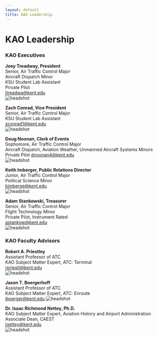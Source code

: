 ```yaml
---
layout: default
title: KAO Leadership
---
```

# KAO Leadership

### KAO Executives

__Joey Treadway, President__  
Senior, Air Traffic Control Major  
Aircraft Dispatch Minor  
KSU Student Lab Assistant   
Private Pilot   
[jtreadwa@kent.edu](mailto:jtreadwa@kent.edu)  
![headshot](/assets/images/leadership/Joey.jpg) 

__Zach Conrad, Vice President__  
Senior, Air Traffic Control Major  
KSU Student Lab Assistant  
[zconrad1@kent.edu](mailto:zconrad1@kent.edu)  
![headshot](/assets/images/leadership/ZC.jpg)

__Doug Noonan, Clerk of Events__  
Sophomore, Air Traffic Control Major  
Aircraft Dispatch, Aviation Weather, Unmanned Aircraft Systems Minors  
Private Pilot
[dnoonan4@kent.edu](mailto:dnoonan4@kent.edu)  
![headshot](/assets/images/leadership/Doug.jpg)

__Keith Imberger, Public Relations Director__  
Junior, Air Traffic Control Major  
Political Science Minor  
[kimberge@kent.edu](mailto:kimberge@kent.edu)  
![headshot](/assets/images/leadership/Keith.jpg)

__Adam Stankowski, Treasurer__  
Senior, Air Traffic Control Major   
Flight Technology Minor  
Private Pilot, Instrument Rated  
[astankow@kent.edu](mailto:astankow@kent.edu)  
![headshot](/assets/images/leadership/Adam.jpg)



<!-- __, Freshman Class Representative__  
Freshman, Air Traffic Control Major
[@kent.edu](mailto:@kent.edu)
![headshot](/assets/images/leadership/XX.jpg)  

__, Sophomore Class Representative__  
Sophomore, Air Traffic Control Major  
[@kent.edu](mailto:@kent.edu)  
![headshot](/assets/images/leadership/XX.jpg) -->



### KAO Faculty Advisors

__Robert A. Priestley__  
Assistant Professor of ATC  
KAO Subject Matter Expert, ATC: Terminal  
[rpriestl@kent.edu](mailto:rpriestl@kent.edu)  
![headshot](/assets/images/leadership/RP.jpg)

__Jason T. Boergerhoff__  
Assistant Professor of ATC  
KAO Subject Matter Expert, ATC: Enroute  
[jboerger@kent.edu](mailto:jboerger@kent.edu)
![headshot](/assets/images/leadership/JB.jpg)

__Dr. Isaac Richmond Nettey, Ph.D.__  
KAO Subject Matter Expert, Aviation History and Airport Administration  
Associate Dean, CAEST  
[inettey@kent.edu](mailto:inettey@kent.edu)  
![headshot](/assets/images/leadership/IN.jpg)
